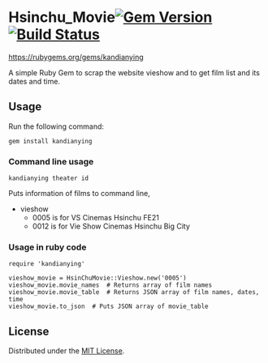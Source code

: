# Hsinchu_Movie[![Gem Version](https://badge.fury.io/rb/kandianying.svg)](https://badge.fury.io/rb/kandianying)[![Build Status](https://travis-ci.org/SOAupstart2/Hsinchu_Movie.svg)](https://travis-ci.org/SOAupstart2/Hsinchu_Movie)

https://rubygems.org/gems/kandianying

A simple Ruby Gem to scrap the website vieshow and to get film list and its dates and time.


## Usage

Run the following command:

```
gem install kandianying
```
### Command line usage

```
kandianying theater id
```

Puts information of films to command line,
- vieshow
  - 0005 is for VS Cinemas Hsinchu FE21  
  - 0012 is for Vie Show Cinemas Hsinchu Big City

### Usage in ruby code
```
require 'kandianying'

vieshow_movie = HsinChuMovie::Vieshow.new('0005')
vieshow_movie.movie_names  # Returns array of film names
vieshow_movie.movie_table  # Returns JSON array of film names, dates, time
vieshow_movie.to_json  # Puts JSON array of movie_table
```

## License

Distributed under the [MIT License](LICENSE).
